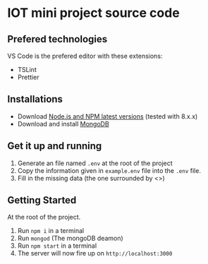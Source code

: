 # IOT mini project source code

## Prefered technologies

VS Code is the prefered editor with these extensions:

- TSLint
- Prettier

## Installations

- Download [Node.js and NPM latest versions](https://nodejs.org/en/) (tested with 8.x.x)
- Download and install [MongoDB](https://www.mongodb.com/)

## Get it up and running

1.  Generate an file named `.env` at the root of the project
2.  Copy the information given in `example.env` file into the `.env` file.
3.  Fill in the missing data (the one surrounded by <>)

## Getting Started

At the root of the project.

1.  Run `npm i` in a terminal
2.  Run `mongod` (The mongoDB deamon)
3.  Run `npm start` in a terminal
4.  The server will now fire up on `http://localhost:3000`
